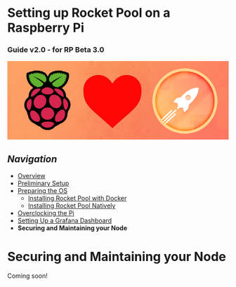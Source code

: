 # Setting up Rocket Pool on a Raspberry Pi
### Guide v2.0 - for RP Beta 3.0

![](images/Logo-small.png)

## *Navigation*
- [Overview](Overview.md)
- [Preliminary Setup](Preliminary-Setup.md)
- [Preparing the OS](Preparing-the-OS.md)
  - [Installing Rocket Pool with Docker](Docker.md)
  - [Installing Rocket Pool Natively](Native.md)
- [Overclocking the Pi](Overclocking.md)
- [Setting Up a Grafana Dashboard](Grafana.md)
- **Securing and Maintaining your Node**


# Securing and Maintaining your Node

Coming soon!